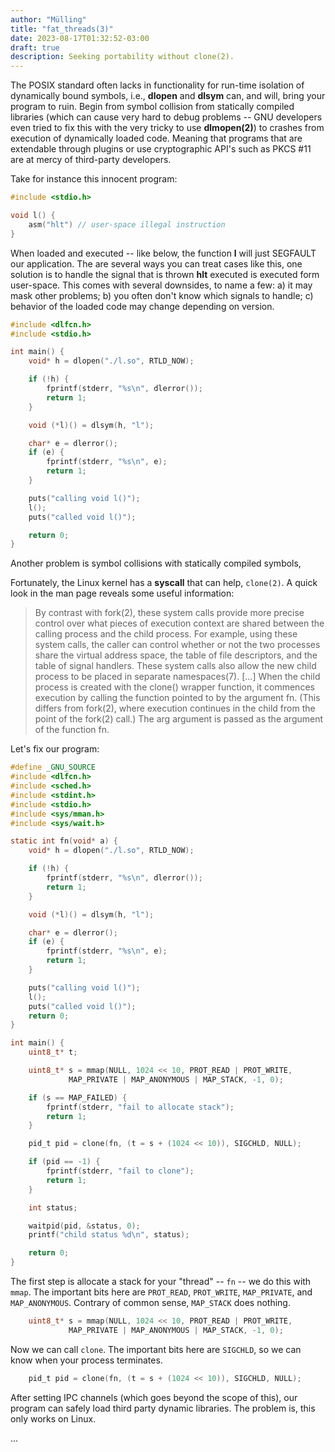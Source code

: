 ```yaml
---
author: "Mülling"
title: "fat_threads(3)"
date: 2023-08-17T01:32:52-03:00
draft: true
description: Seeking portability without clone(2).
---
```


The POSIX standard often lacks in functionality for run-time isolation of dynamically bound symbols, i.e., **dlopen** and **dlsym** can, and will, bring your program to ruin. Begin from symbol collision from statically compiled libraries (which can cause very hard to debug problems -- GNU developers even tried to fix this with the very tricky to use **dlmopen(2)**) to crashes from execution of dynamically loaded code. Meaning that programs that are extendable through plugins or use cryptographic API's such as PKCS #11 are at mercy of third-party developers.

Take for instance this innocent program:
```c
#include <stdio.h>

void l() {
    asm("hlt") // user-space illegal instruction
}

```

When loaded and executed -- like below, the function **l** will just SEGFAULT our application. The are several ways you can treat cases like this, one solution is to handle the signal that is thrown **hlt** executed is  executed form user-space. This comes with several downsides, to name a few: a) it may mask other problems; b) you often don't know which signals to handle; c) behavior of the loaded code may change depending on version.

```c
#include <dlfcn.h>
#include <stdio.h>

int main() {
    void* h = dlopen("./l.so", RTLD_NOW);

    if (!h) {
        fprintf(stderr, "%s\n", dlerror());
        return 1;
    }

    void (*l)() = dlsym(h, "l");

    char* e = dlerror();
    if (e) {
        fprintf(stderr, "%s\n", e);
        return 1;
    }

    puts("calling void l()");
    l();
    puts("called void l()");

    return 0;
}
```

Another problem is symbol collisions with statically compiled symbols,

Fortunately, the Linux kernel has a **syscall** that can help, `clone(2)`. A quick look in the man page reveals some useful information:

> By  contrast with fork(2), these system calls provide more precise control over what pieces of execution context are shared between the calling process and the child process.  For  example, using these system calls, the caller  can control whether or not the two processes share the virtual address space, the table of file descriptors, and the table of signal handlers.  These system calls  also  allow  the  new child process to be placed in separate namespaces(7). [...] When the child process is created with the clone() wrapper function, it commences execution by calling the function pointed to by the argument fn.  (This differs from fork(2), where execution continues in the child from the point of the fork(2) call.)  The arg argument is passed as the argument of the function fn. 


Let's fix our program:
```c
#define _GNU_SOURCE
#include <dlfcn.h>
#include <sched.h>
#include <stdint.h>
#include <stdio.h>
#include <sys/mman.h>
#include <sys/wait.h>

static int fn(void* a) {
    void* h = dlopen("./l.so", RTLD_NOW);

    if (!h) {
        fprintf(stderr, "%s\n", dlerror());
        return 1;
    }

    void (*l)() = dlsym(h, "l");

    char* e = dlerror();
    if (e) {
        fprintf(stderr, "%s\n", e);
        return 1;
    }

    puts("calling void l()");
    l();
    puts("called void l()");
    return 0;
}

int main() {
    uint8_t* t;

    uint8_t* s = mmap(NULL, 1024 << 10, PROT_READ | PROT_WRITE,
             MAP_PRIVATE | MAP_ANONYMOUS | MAP_STACK, -1, 0);

    if (s == MAP_FAILED) {
        fprintf(stderr, "fail to allocate stack");
        return 1;
    }

    pid_t pid = clone(fn, (t = s + (1024 << 10)), SIGCHLD, NULL);

    if (pid == -1) {
        fprintf(stderr, "fail to clone");
        return 1;
    }

    int status;

    waitpid(pid, &status, 0);
    printf("child status %d\n", status);

    return 0;
}
```

The first step is allocate a stack for your "thread" -- `fn` -- we do this with `mmap`. The important bits here are `PROT_READ`, `PROT_WRITE`, `MAP_PRIVATE`, and `MAP_ANONYMOUS`. Contrary of common sense, `MAP_STACK` does nothing.

```c
    uint8_t* s = mmap(NULL, 1024 << 10, PROT_READ | PROT_WRITE,
             MAP_PRIVATE | MAP_ANONYMOUS | MAP_STACK, -1, 0);
```

Now we can call `clone`. The important bits here are `SIGCHLD`, so we can know when your process terminates.

```c
    pid_t pid = clone(fn, (t = s + (1024 << 10)), SIGCHLD, NULL);
```

After setting IPC channels (which goes beyond the scope of this), our program
can safely load third party dynamic libraries. The problem is, this only works on Linux.

...
